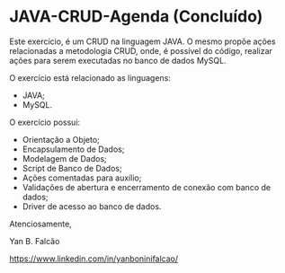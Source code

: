 # JAVA-CRUD-Agenda (Concluído)

Este exercício, é um CRUD na linguagem JAVA. O mesmo propõe ações relacionadas a metodologia CRUD, onde, é possível do código, realizar ações para serem executadas no banco de dados MySQL.

O exercício está relacionado as linguagens:

- JAVA;
- MySQL.

O exercício possui:
 - Orientação a Objeto;
 - Encapsulamento de Dados;
 - Modelagem de Dados;
 - Script de Banco de Dados;
 - Ações comentadas para auxílio;
 - Validações de abertura e encerramento de conexão com banco de dados;
 - Driver de acesso ao banco de dados.

Atenciosamente,

Yan B. Falcão

https://www.linkedin.com/in/yanboninifalcao/
